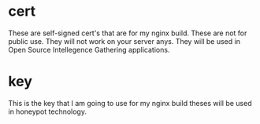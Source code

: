 # cert
These are self-signed cert's that are for my nginx build. 
These are not for public use. They will not work on your server anys.
They will be used in Open Source Intellegence Gathering applications.

# key

This is the key that I am going to use for my nginx build theses will be
used in honeypot technology.
